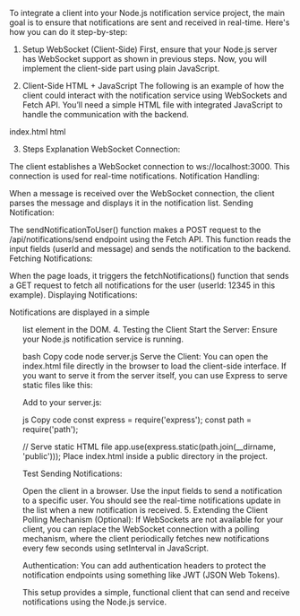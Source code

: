   To integrate a client into your Node.js notification service project, the main goal is to ensure that notifications are sent and received in real-time. Here's how you can do it step-by-step:

1. Setup WebSocket (Client-Side)
First, ensure that your Node.js server has WebSocket support as shown in previous steps. Now, you will implement the client-side part using plain JavaScript.

2. Client-Side HTML + JavaScript
The following is an example of how the client could interact with the notification service using WebSockets and Fetch API. You’ll need a simple HTML file with integrated JavaScript to handle the communication with the backend.

index.html
html

3. Steps Explanation
WebSocket Connection:

The client establishes a WebSocket connection to ws://localhost:3000.
This connection is used for real-time notifications.
Notification Handling:

When a message is received over the WebSocket connection, the client parses the message and displays it in the notification list.
Sending Notification:

The sendNotificationToUser() function makes a POST request to the /api/notifications/send endpoint using the Fetch API.
This function reads the input fields (userId and message) and sends the notification to the backend.
Fetching Notifications:

When the page loads, it triggers the fetchNotifications() function that sends a GET request to fetch all notifications for the user (userId: 12345 in this example).
Displaying Notifications:

Notifications are displayed in a simple <ul> list element in the DOM.
4. Testing the Client
Start the Server: Ensure your Node.js notification service is running.

bash
Copy code
node server.js
Serve the Client: You can open the index.html file directly in the browser to load the client-side interface. If you want to serve it from the server itself, you can use Express to serve static files like this:

Add to your server.js:

js
Copy code
const express = require('express');
const path = require('path');

// Serve static HTML file
app.use(express.static(path.join(__dirname, 'public')));
Place index.html inside a public directory in the project.

Test Sending Notifications:

Open the client in a browser.
Use the input fields to send a notification to a specific user.
You should see the real-time notifications update in the list when a new notification is received.
5. Extending the Client
Polling Mechanism (Optional): If WebSockets are not available for your client, you can replace the WebSocket connection with a polling mechanism, where the client periodically fetches new notifications every few seconds using setInterval in JavaScript.

Authentication: You can add authentication headers to protect the notification endpoints using something like JWT (JSON Web Tokens).

This setup provides a simple, functional client that can send and receive notifications using the Node.js service.
